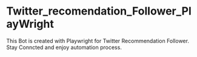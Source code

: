 # Twitter_recomendation_Follower_PlayWright
This Bot is created with Playwright for Twitter Recommendation Follower.
Stay Conncted and enjoy automation process.










